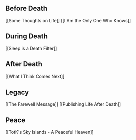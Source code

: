 ## Before Death

[[Some Thoughts on Life]]
[[I Am the Only One Who Knows]]

## During Death

[[Sleep is a Death Filter]]

## After Death

[[What I Think Comes Next]]

## Legacy

[[The Farewell Message]]
[[Publishing Life After Death]]

## Peace

[[TotK's Sky Islands - A Peaceful Heaven]]